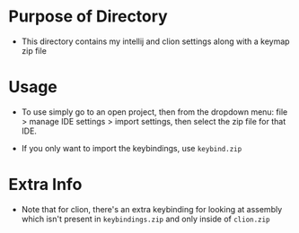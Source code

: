 # Purpose of Directory
- This directory contains my intellij and clion settings along with a keymap zip file

# Usage 
- To use simply go to an open project, then from the dropdown menu: file > manage IDE settings > import settings, then select the zip file for that IDE.

- If you only want to import the keybindings, use `keybind.zip`

# Extra Info

- Note that for clion, there's an extra keybinding for looking at assembly which isn't present in `keybindings.zip` and only inside of `clion.zip`
